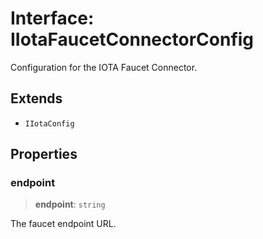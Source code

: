 # Interface: IIotaFaucetConnectorConfig

Configuration for the IOTA Faucet Connector.

## Extends

- `IIotaConfig`

## Properties

### endpoint

> **endpoint**: `string`

The faucet endpoint URL.
